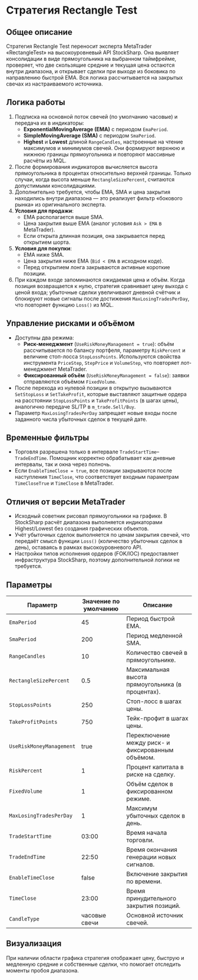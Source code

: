 # Стратегия Rectangle Test

## Общее описание
Стратегия Rectangle Test переносит эксперта MetaTrader «RectangleTest» на высокоуровневый API StockSharp. Она выявляет консолидации в виде прямоугольника на выбранном таймфрейме, проверяет, что две скользящие средние и текущая цена остаются внутри диапазона, и открывает сделки при выходе из боковика по направлению быстрой EMA. Вся логика рассчитывается на закрытых свечах из настраиваемого источника.

## Логика работы
1. Подписка на основной поток свечей (по умолчанию часовые) и передача их в индикаторы:
   - **ExponentialMovingAverage (EMA)** с периодом `EmaPeriod`.
   - **SimpleMovingAverage (SMA)** с периодом `SmaPeriod`.
   - **Highest** и **Lowest** длиной `RangeCandles`, настроенные на чтение максимумов и минимумов свечей. Они формируют верхнюю и нижнюю границы прямоугольника и повторяют массивные расчёты из MQL.
2. После формирования индикаторов вычисляется высота прямоугольника в процентах относительно верхней границы. Только случаи, когда высота меньше `RectangleSizePercent`, считаются допустимыми консолидациями.
3. Дополнительно требуется, чтобы EMA, SMA и цена закрытия находились внутри диапазона — это реализует фильтр «бокового рынка» из оригинального эксперта.
4. **Условия для продажи**:
   - EMA располагается выше SMA.
   - Цена закрытия выше EMA (аналог условия `Ask > EMA` в MetaTrader).
   - Если открыта длинная позиция, она закрывается перед открытием шорта.
5. **Условия для покупки**:
   - EMA ниже SMA.
   - Цена закрытия ниже EMA (`Bid < EMA` в исходном коде).
   - Перед открытием лонга закрываются активные короткие позиции.
6. При каждом входе запоминаются ожидаемая цена и объём. Когда позиция возвращается к нулю, стратегия сравнивает цену выхода с ценой входа; убыточные сделки увеличивают дневной счётчик и блокируют новые сигналы после достижения `MaxLosingTradesPerDay`, что повторяет функцию `Loss()` из MQL.

## Управление рисками и объёмом
- Доступны два режима:
  - **Риск-менеджмент** (`UseRiskMoneyManagement = true`): объём рассчитывается по балансу портфеля, параметру `RiskPercent` и величине стоп-лосса `StopLossPoints`. Используются свойства инструмента `PriceStep`, `StepPrice` и `VolumeStep`, что повторяет лот-менеджмент MetaTrader.
  - **Фиксированный объём** (`UseRiskMoneyManagement = false`): заявки отправляются объёмом `FixedVolume`.
- После перехода из нулевой позиции в открытую вызываются `SetStopLoss` и `SetTakeProfit`, которые выставляют защитные ордера на расстоянии `StopLossPoints` и `TakeProfitPoints` (в шагах цены), аналогично передаче SL/TP в `m_trade.Sell/Buy`.
- Параметр `MaxLosingTradesPerDay` запрещает новые входы после заданного числа убыточных сделок в текущей дате.

## Временные фильтры
- Торговля разрешена только в интервале `TradeStartTime`–`TradeEndTime`. Помощник корректно обрабатывает как дневные интервалы, так и окна через полночь.
- Если `EnableTimeClose = true`, все позиции закрываются после наступления `TimeClose`, что соответствует входным параметрам `TimeCloseTrue` и `TimeClose` в MetaTrader.

## Отличия от версии MetaTrader
- Исходный советник рисовал прямоугольники на графике. В StockSharp расчёт диапазона выполняется индикаторами Highest/Lowest без создания графических объектов.
- Учёт убыточных сделок выполняется по ценам закрытия свечей, что передаёт смысл функции `Loss()` (количество убыточных сделок в день), оставаясь в рамках высокоуровневого API.
- Настройки типов исполнения ордеров (FOK/IOC) предоставляет инфраструктура StockSharp, поэтому дополнительной логики не требуется.

## Параметры
| Параметр | Значение по умолчанию | Описание |
| -------- | --------------------- | -------- |
| `EmaPeriod` | 45 | Период быстрой EMA. |
| `SmaPeriod` | 200 | Период медленной SMA. |
| `RangeCandles` | 10 | Количество свечей в прямоугольнике. |
| `RectangleSizePercent` | 0.5 | Максимальная высота прямоугольника (в процентах). |
| `StopLossPoints` | 250 | Стоп-лосс в шагах цены. |
| `TakeProfitPoints` | 750 | Тейк-профит в шагах цены. |
| `UseRiskMoneyManagement` | true | Переключение между риск- и фиксированным объёмом. |
| `RiskPercent` | 1 | Процент капитала в риске на сделку. |
| `FixedVolume` | 1 | Объём сделок в фиксированном режиме. |
| `MaxLosingTradesPerDay` | 1 | Максимум убыточных сделок в день. |
| `TradeStartTime` | 03:00 | Время начала торговли. |
| `TradeEndTime` | 22:50 | Время окончания генерации новых сигналов. |
| `EnableTimeClose` | false | Включение закрытия по времени. |
| `TimeClose` | 23:00 | Время принудительного закрытия позиций. |
| `CandleType` | часовые свечи | Основной источник свечей. |

## Визуализация
При наличии области графика стратегия отображает цену, быструю и медленную средние и собственные сделки, что помогает отследить моменты пробоя диапазона.
